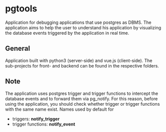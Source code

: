# pgtools

Application for debugging applications that use postgres as DBMS.
The application aims to help the user to understand his application by visualizing the database events triggered by the application in real time.

## General
Application built with python3 (server-side) and vue.js (client-side).
The sub-projects for front- and backend can be found in the respective folders.

## Note
The application uses postgres trigger and trigger functions to intercept the database events and to forward them via pg_notify. For this reason, before using the application, you should check whether trigger or trigger functions with the same name exist.
Names used by default for
* triggers: **notify_trigger**
* trigger functions: **notify_event**